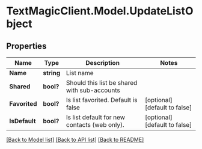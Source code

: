 # TextMagicClient.Model.UpdateListObject
## Properties

Name | Type | Description | Notes
------------ | ------------- | ------------- | -------------
**Name** | **string** | List name | 
**Shared** | **bool?** | Should this list be shared with sub-accounts | 
**Favorited** | **bool?** | Is list favorited. Default is false | [optional] [default to false]
**IsDefault** | **bool?** | Is list default for new contacts (web only). | [optional] [default to false]

[[Back to Model list]](../README.md#documentation-for-models) [[Back to API list]](../README.md#documentation-for-api-endpoints) [[Back to README]](../README.md)

